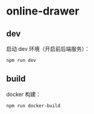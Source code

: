 # online-drawer

## dev

启动 dev 环境（开启前后端服务）：

```shell
npm run dev
```

## build

docker 构建：

```shell
npm run docker-build
```
